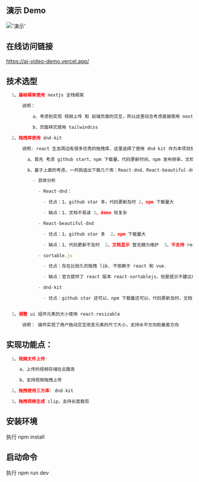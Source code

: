 ## 演示 Demo
!['演示'](https://github.com/programmer1000/Ai-video-clip/blob/main/public/%E6%BC%94%E7%A4%BA.gif)
## 在线访问链接
https://ai-video-demo.vercel.app/
## 技术选型
```js
  1、基础框架使用 nextjs 全栈框架

      说明：

          a、考虑到实现 视频上传 和 前端页面的交互，所以这里综合考虑直接使用 nextjs 全栈开发。

          b、页面样式使用 tailwindcss

  2、拖拽库使用 dnd-kit

      说明: react 生态周边有很多优秀的拖拽库，这里选择了使用 dnd-kit 作为本项目使用，主要是考虑到以下几点：

        a、首先 考虑 github start，npm 下载量，代码更新时间，npm 发布频率，文档是否通俗易懂，是否有相关健全的 demo

        b、基于上面的考虑，一共挑选出下面几个库：React-dnd、React-beautiful-dnd、sortable.js、dnd-kit

          - 具体分析

            - React-dnd：

              - 优点：1、github star 多，代码更新及时 2、npm 下载量大

              - 缺点：1、文档不易读 2、demo 较复杂

            - React-beautiful-dnd

              - 优点：1、github star 多  2、npm 下载量大

              - 缺点：1、代码更新不及时  2、文档显示 暂无精力维护  3、不支持 react18 严格模式

            - sortable.js

              - 优点：存在比较久的拖拽 lib, 不依赖于 react 和 vue.

              - 缺点：官方提供了 react 版本 react-sortablejs，但是提示不建议用于生产环境

            - dnd-kit

              - 优点：github star 还可以，npm 下载量还可以，代码更新及时，文档 demo 通俗易懂


  3、调整 ui 组件元素的大小使用 react-resizable

      说明： 插件实现了用户拖动交互改变元素的尺寸大小，支持水平方向和垂直方向
```
## 实现功能点：
```js
  1、视频文件上传:

     a、上传的视频存储在云服务

     b、支持视频拖拽上传

  2、拖拽使用三方库: dnd-kit      

  3、拖拽视频生成 clip，支持长度裁剪
```
## 安装环境
  执行 npm install
## 启动命令
  执行 npm run dev

  

